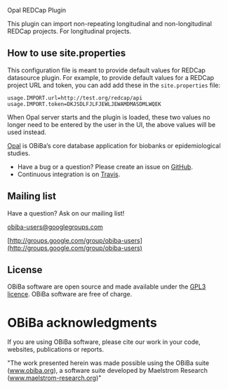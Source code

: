 Opal REDCap Plugin

This plugin can import non-repeating longitudinal and non-longitudinal REDCap projects. For longitudinal projects. 

## How to use site.properties
This configuration file is meant to provide default values for REDCap datasource plugin. For example, to provide default values for a REDCap project URL and token, you can add add these in the `site.properties` file:

```properties
usage.IMPORT.url=http://test.org/redcap/api
usage.IMPORT.token=DKJSDLFJLFJEWLJEWAMDMASDMLWQEK
```
When Opal server starts and the plugin is loaded, these two values no longer need to be entered by the user in the UI, the above values will be used instead.

[Opal](https://github.com/obiba/opal) is OBiBa’s core database application for biobanks or epidemiological studies.

* Have a bug or a question? Please create an issue on [GitHub](https://github.com/obiba/opal-search-es/issues).
* Continuous integration is on [Travis](https://travis-ci.org/obiba/opal-search-es).

## Mailing list

Have a question? Ask on our mailing list!

obiba-users@googlegroups.com

[http://groups.google.com/group/obiba-users](http://groups.google.com/group/obiba-users)

## License

OBiBa software are open source and made available under the [GPL3 licence](http://www.obiba.org/pages/license/). OBiBa software are free of charge.

# OBiBa acknowledgments

If you are using OBiBa software, please cite our work in your code, websites, publications or reports.

"The work presented herein was made possible using the OBiBa suite (www.obiba.org), a  software suite developed by Maelstrom Research (www.maelstrom-research.org)"

